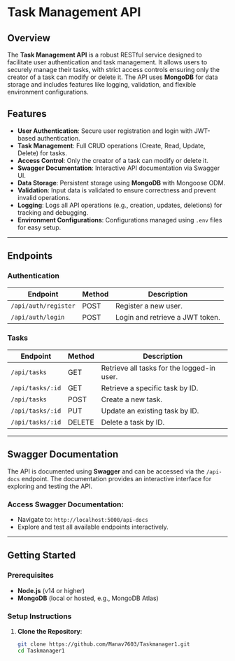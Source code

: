 # Task Management API

## Overview
The **Task Management API** is a robust RESTful service designed to facilitate user authentication and task management. It allows users to securely manage their tasks, with strict access controls ensuring only the creator of a task can modify or delete it. The API uses **MongoDB** for data storage and includes features like logging, validation, and flexible environment configurations.

## Features
- **User Authentication**: Secure user registration and login with JWT-based authentication.
- **Task Management**: Full CRUD operations (Create, Read, Update, Delete) for tasks.
- **Access Control**: Only the creator of a task can modify or delete it.
- **Swagger Documentation**: Interactive API documentation via Swagger UI.
- **Data Storage**: Persistent storage using **MongoDB** with Mongoose ODM.
- **Validation**: Input data is validated to ensure correctness and prevent invalid operations.
- **Logging**: Logs all API operations (e.g., creation, updates, deletions) for tracking and debugging.
- **Environment Configurations**: Configurations managed using `.env` files for easy setup.

---

## Endpoints

### **Authentication**
| Endpoint               | Method | Description                           |
|------------------------|--------|---------------------------------------|
| `/api/auth/register`   | POST   | Register a new user.                  |
| `/api/auth/login`      | POST   | Login and retrieve a JWT token.       |

### **Tasks**
| Endpoint               | Method | Description                                |
|------------------------|--------|--------------------------------------------|
| `/api/tasks`           | GET    | Retrieve all tasks for the logged-in user. |
| `/api/tasks/:id`       | GET    | Retrieve a specific task by ID.            |
| `/api/tasks`           | POST   | Create a new task.                         |
| `/api/tasks/:id`       | PUT    | Update an existing task by ID.             |
| `/api/tasks/:id`       | DELETE | Delete a task by ID.                       |

---

## Swagger Documentation
The API is documented using **Swagger** and can be accessed via the `/api-docs` endpoint. The documentation provides an interactive interface for exploring and testing the API.

### Access Swagger Documentation:
- Navigate to: `http://localhost:5000/api-docs`
- Explore and test all available endpoints interactively.

---

## Getting Started

### Prerequisites
- **Node.js** (v14 or higher)
- **MongoDB** (local or hosted, e.g., MongoDB Atlas)

### Setup Instructions
1. **Clone the Repository**:
   ```bash
   git clone https://github.com/Manav7603/Taskmanager1.git
   cd Taskmanager1
